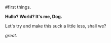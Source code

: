 #first things.

**Hullo? World? It's me, Dog.**

Let's try and make this suck a little less, shall we?

*great*.
